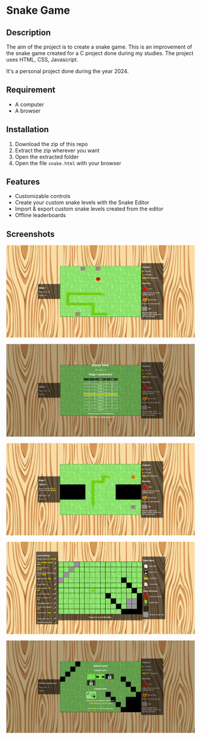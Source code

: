 # Snake Game

## Description

The aim of the project is to create a snake game.
This is an improvement of the snake game created for a C project done during my studies.
The project uses HTML, CSS, Javascript.

It's a personal project done during the year 2024.

## Requirement

 - A computer
 - A browser

## Installation 

1) Download the zip of this repo
2) Extract the zip wherever you want
3) Open the extracted folder
4) Open the file `snake.html` with your browser

## Features

- Customizable controls
- Create your custom snake levels with the Snake Editor
- Import & export custom snake levels created from the editor
- Offline leaderboards

## Screenshots

![Stage 1](./assets/img/media/Screenshot1.png "Stage 1")

![Leaderboard](./assets/img/media/Screenshot2.png "Leaderboard")

![Stage 2](./assets/img/media/Screenshot3.png "Stage 2")

![Snake Editor](./assets/img/media/Screenshot4.png "Snake Editor")

![Level Selection](./assets/img/media/Screenshot5.png "Level Selection")
